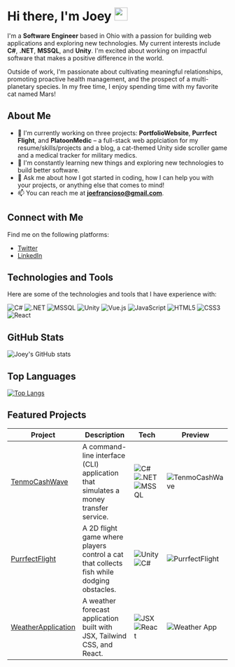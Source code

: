 # Hi there, I'm Joey <img src="https://media.giphy.com/media/WUlplcMpOCEmTGBtBW/giphy.gif" width="30"> 

I'm a **Software Engineer** based in Ohio with a passion for building web applications and exploring new technologies. My current interests include **C#**, **.NET**, **MSSQL**, and **Unity**. I'm excited about working on impactful software that makes a positive difference in the world.

Outside of work, I'm passionate about cultivating meaningful relationships, promoting proactive health management, and the prospect of a multi-planetary species. In my free time, I enjoy spending time with my favorite cat named Mars!

## About Me

- 🔭 I'm currently working on three projects: **PortfolioWebsite**, **Purrfect Flight**, and **PlatoonMedic** – a full-stack web applciation for my resume/skills/projects and a blog, a cat-themed Unity side scroller game and a medical tracker for military medics.
- 🌱 I'm constantly learning new things and exploring new technologies to build better software.
- 💬 Ask me about how I got started in coding, how I can help you with your projects, or anything else that comes to mind!
- 📫 You can reach me at **joefrancioso@gmail.com**.

## Connect with Me

Find me on the following platforms:

- [Twitter](https://twitter.com/YeojMars)
- [LinkedIn](https://linkedin.com/in/jfrancioso)

## Technologies and Tools

Here are some of the technologies and tools that I have experience with:

![C#](https://img.shields.io/badge/-C%23-239120?style=flat-square&logo=c-sharp&logoColor=white)
![.NET](https://img.shields.io/badge/-.NET-512BD4?style=flat-square&logo=.net&logoColor=white)
![MSSQL](https://img.shields.io/badge/-MSSQL-CC2927?style=flat-square&logo=microsoft-sql-server&logoColor=white)
![Unity](https://img.shields.io/badge/-Unity-000000?style=flat-square&logo=unity&logoColor=white)
![Vue.js](https://img.shields.io/badge/-Vue.js-4FC08D?style=flat-square&logo=vue.js&logoColor=white)
![JavaScript](https://img.shields.io/badge/-JavaScript-F7DF1E?style=flat-square&logo=javascript&logoColor=black)
![HTML5](https://img.shields.io/badge/-HTML5-E34F26?style=flat-square&logo=html5&logoColor=white)
![CSS3](https://img.shields.io/badge/-CSS3-1572B6?style=flat-square&logo=css3&logoColor=white)
![React](https://img.shields.io/badge/-React-61DAFB?style=flat-square&logo=react&logoColor=black)

## GitHub Stats

![Joey's GitHub stats](https://github-readme-stats.vercel.app/api?username=Jfrancioso&show_icons=true&theme=dracula)

## Top Languages

[![Top Langs](https://github-readme-stats.vercel.app/api/top-langs/?username=Jfrancioso&layout=compact&theme=dracula)](https://github.com/Jfrancioso/github-readme-stats)

## Featured Projects

| Project | Description | Tech | Preview |
| --- | --- | --- | --- |
| [TenmoCashWave](https://github.com/Jfrancioso/TenmoCashWave) | A command-line interface (CLI) application that simulates a money transfer service. | ![C#](https://img.shields.io/badge/-C%23-239120?style=flat-square&logo=c-sharp&logoColor=white) ![.NET](https://img.shields.io/badge/-.NET-512BD4?style=flat-square&logo=.net&logoColor=white) ![MSSQL](https://img.shields.io/badge/-MSSQL-CC2927?style=flat-square&logo=microsoft-sql-server&logoColor=white) | ![TenmoCashWave](https://media.giphy.com/media/7Rrq6998rQiYIFrmxR/giphy.gif) |
| [PurrfectFlight](https://github.com/Jfrancioso/PurrfectFlightUnityGame) | A 2D flight game where players control a cat that collects fish while dodging obstacles. | ![Unity](https://img.shields.io/badge/-Unity-000000?style=flat-square&logo=unity&logoColor=white) ![C#](https://img.shields.io/badge/-C%23-239120?style=flat-square&logo=c-sharp&logoColor=white) | ![PurrfectFlight](https://media.giphy.com/media/pPvtdMKRD17ssFlQun/giphy.gif) |
|[WeatherApplication](https://github.com/Jfrancioso/Weather-App) | A weather forecast application built with JSX, Tailwind CSS, and React. | ![JSX](https://img.shields.io/badge/-JSX-61DAFB?style=flat-square&logo=react&logoColor=white) ![React](https://img.shields.io/badge/-React-61DAFB?style=flat-square&logo=react&logoColor=white) | ![Weather App](https://media.giphy.com/media/KH5c6rYVQaepQhMHem/giphy.gif)
